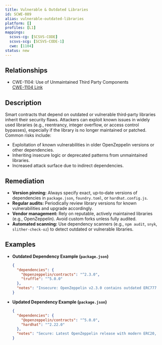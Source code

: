 ```yaml
---
title: Vulnerable & Outdated Libraries
id: SCWE-089
alias: vulnerable-outdated-libraries
platform: []
profiles: [L1]
mappings:
  scsvs-cg: [SCSVS-CODE]
  scsvs-scg: [SCSVS-CODE-1]
  cwe: [1104]
status: new
---
```


## Relationships
- CWE-1104: Use of Unmaintained Third Party Components  
  [CWE-1104 Link](https://cwe.mitre.org/data/definitions/1104.html)

## Description  
Smart contracts that depend on outdated or vulnerable third‑party libraries inherit their security flaws. Attackers can exploit known issues in widely used libraries (e.g., reentrancy, integer overflow, or access control bypasses), especially if the library is no longer maintained or patched.  
Common risks include:  
- Exploitation of known vulnerabilities in older OpenZeppelin versions or other dependencies.  
- Inheriting insecure logic or deprecated patterns from unmaintained libraries.  
- Increased attack surface due to indirect dependencies.  

## Remediation  
- **Version pinning:** Always specify exact, up‑to‑date versions of dependencies in `package.json`, `foundry.toml`, or `hardhat.config.js`.  
- **Regular audits:** Periodically review library versions for known vulnerabilities and upgrade accordingly.  
- **Vendor management:** Rely on reputable, actively maintained libraries (e.g., OpenZeppelin). Avoid custom forks unless fully audited.  
- **Automated scanning:** Use dependency scanners (e.g., `npm audit`, `snyk`, `slither-check-oz`) to detect outdated or vulnerable libraries.  

## Examples  
- **Outdated Dependency Example (`package.json`)**  
    ```json
    {
      "dependencies": {
        "@openzeppelin/contracts": "^2.3.0",
        "truffle": "^5.0.0"
      },
      "notes": "Insecure: OpenZeppelin v2.3.0 contains outdated ERC777 and SafeMath implementations."
    }
    ```

- **Updated Dependency Example (`package.json`)**  
    ```json
    {
      "dependencies": {
        "@openzeppelin/contracts": "^5.0.0",
        "hardhat": "^2.22.0"
      },
      "notes": "Secure: Latest OpenZeppelin release with modern ERC20, patched ERC777, and Solidity 0.8+ overflow checks."
    }
    ```
